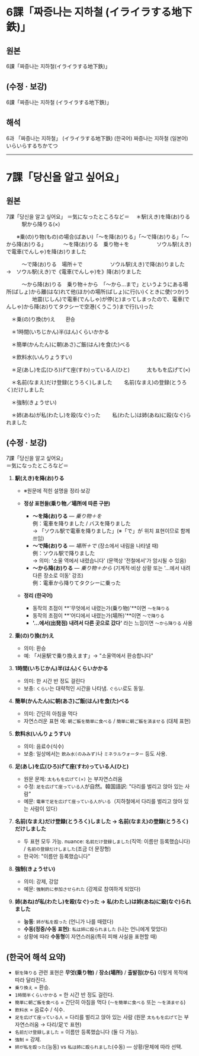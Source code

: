 # 6課「짜증나는 지하철 (イライラする地下鉄)」

## 원본
6課「짜증나는 지하철(イライラする地下鉄)」

## (수정 · 보강)
6課「짜증나는 지하철 (イライラする地下鉄)」

## 해석
6과 「짜증나는 지하철」 (イライラする地下鉄)
(한국어) 짜증나는 지하철
(일본어) いらいらするちかてつ

---

# 7課「당신을 알고 싶어요」

## 원본
7課「당신을 알고 싶어요」
＝気になったところなど＝
　＊駅(えき)を降(お)りる
　　　駅から降りる(×)

　　※乗(の)り物(もの)の場合(ばあい)「～を降(お)りる」「～で降(お)りる」「～から降(お)りる」
　　　～を降(お)りる　乗り物＋を
　　　　　ソウル駅(えき)で電車(でんしゃ)を降(お)りました

　　　～で降(お)りる　場所＋で
　　　　　ソウル駅(えき)で降(お)りました　　→　ソウル駅(えき)で《電車(でんしゃ)を》降(お)りました

　　　～から降(お)りる　乗り物＋から　「～から…まで」というようにある場所(ばしょ)から離(はな)れて他(ほか)の場所(ばしょ)に行(い)くときに使(つか)う
　　　　　地震(じしん)で電車(でんしゃ)が停(と)まってしまったので、電車(でんしゃ)から降(お)りてタクシーで空港(くうこう)まで行(い)った


　＊乗(の)り換(か)え　　환승

　＊1時間(いちじかん)半(はん)くらいかかる

　＊簡単(かんたん)に朝(あさ)ご飯(はん)を食(た)べる

　＊飲料水(いんりょうすい)

　＊足(あし)を広(ひろ)げて座(すわ)っている人(ひと)
　　　太ももを広げて(×)

　＊名前(なまえ)だけ登録(とうろく)しました
　　名前(なまえ)の登録(とうろく)だけしました

　＊強制(きょうせい)

　＊姉(あね)が私(わたし)を殴(なぐ)った
　　私(わたし)は姉(あね)に殴(なぐ)られました

## (수정 · 보강)
7課「당신을 알고 싶어요」  
＝気になったところなど＝

1. **駅(えき)を降(お)りる**  
   - ※원문에 적힌 설명을 정리·보강
   - **정상 표현들(乗り物／場所에 따른 구분)**  
     - **～を降(お)りる** — *乗り物＋を*  
       例：電車を降りました / バスを降りました  
       → 「ソウル駅で電車を降りました」(※「で」が 위치 표현이므로 함께 쓰임)
     - **～で降(お)りる** — *場所＋で* (장소에서 내림을 나타낼 때)  
       例：ソウル駅で降りました  
       → 의미: '소울 역에서 내렸습니다' (문맥상 '전철에서'가 암시될 수 있음)
     - **～から降(お)りる** — *乗り物＋から* (기계적·비상 상황 또는 '…에서 내려 다른 장소로 이동' 강조)  
       例：電車から降りてタクシーに乗った

   - **정리 (한국어)**  
     - 동작의 초점이 **'무엇에서 내렸는가(乗り物)'**이면 `～を降りる`  
     - 동작의 초점이 **'어디에서 내렸는가(場所)'**이면 `～で降りる`  
     - **'…에서(出発점) 내려서 다른 곳으로 갔다'** 라는 느낌이면 `～から降りる` 사용

2. **乗(の)り換(か)え**  
   - 의미: 환승  
   - 예: 「서울駅で乗り換えます」→ "소울역에서 환승합니다"

3. **1時間(いちじかん)半(はん)くらいかかる**  
   - 의미: 한 시간 반 정도 걸린다  
   - 보충: `くらい`는 대략적인 시간을 나타냄. `ぐらい`로도 동일.

4. **簡単(かんたん)に朝(あさ)ご飯(はん)を食(た)べる**  
   - 의미: 간단히 아침을 먹다  
   - 자연스러운 표현 예: `朝ご飯を簡単に食べる` / `簡単に朝ご飯を済ませる` (대체 표현)

5. **飲料水(いんりょうすい)**  
   - 의미: 음료수(식수)  
   - 보충: 일상에서는 `飲み水(のみみず)`나 `ミネラルウォーター` 등도 사용.

6. **足(あし)を広(ひろ)げて座(すわ)っている人(ひと)**  
   - 원문 문제: `太ももを広げて(×)` 는 부자연스러움  
   - 수정: `足を広げて座っている人`が自然。韓国語訳: "다리를 벌리고 앉아 있는 사람"  
   - 예문: `電車で足を広げて座っている人がいる`（지하철에서 다리를 벌리고 앉아 있는 사람이 있다）

7. **名前(なまえ)だけ登録(とうろく)しました → 名前(なまえ)の登録(とうろく)だけしました**  
   - 두 표현 모두 가능. nuance: `名前だけ登録しました`(직역: 이름만 등록했습니다) / `名前の登録だけしました`(조금 더 문장형)  
   - 한국어: "이름만 등록했습니다"

8. **強制(きょうせい)**  
   - 의미: 강제, 강압  
   - 예문: `強制的に参加させられた` (강제로 참여하게 되었다)

9. **姉(あね)が私(わたし)を殴(なぐ)った → 私(わたし)は姉(あね)に殴(なぐ)られました**  
   - **능동**: `姉が私を殴った` (언니가 나를 때렸다)  
   - **수동(정중/수동 표현)**: `私は姉に殴られました` (나는 언니에게 맞았다)  
   - 상황에 따라 **수동형**이 자연스러움(특히 피해 사실을 표현할 때)

## (한국어 해석 요약)
- `駅を降りる` 관련 표현은 **무엇(乗り物)** / **장소(場所)** / **출발점(から)** 이렇게 목적에 따라 달라진다.  
- `乗り換え` = 환승.  
- `1時間半くらいかかる` = 한 시간 반 정도 걸린다.  
- `簡単に朝ご飯を食べる` = 간단히 아침을 먹다 (`～を簡単に食べる` 또는 `～を済ませる`)  
- `飲料水` = 음료수 / 식수.  
- `足を広げて座っている人` = 다리를 벌리고 앉아 있는 사람 (원문 `太ももを広げて`는 부자연스러움 → 다리/足で 표현)  
- `名前だけ登録しました` = 이름만 등록했습니다 (둘 다 가능).  
- `強制` = 강제.  
- `姉が私を殴った`(능동) vs `私は姉に殴られました`(수동) — 상황/문체에 따라 선택.

